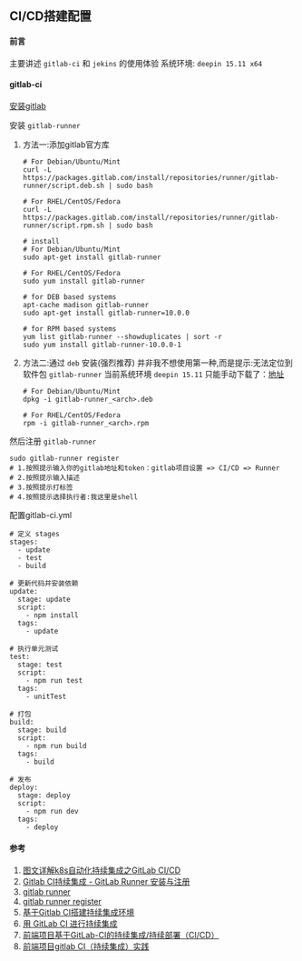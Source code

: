 ## CI/CD搭建配置

#### 前言
主要讲述 `gitlab-ci` 和 `jekins` 的使用体验
系统环境: `deepin 15.11 x64`

#### gitlab-ci
[安装gitlab](../Linux/docker安装和使用gitlab.md '安装gitlab')

安装 `gitlab-runner`
1. 方法一:添加gitlab官方库
    ```SHELL
    # For Debian/Ubuntu/Mint
    curl -L https://packages.gitlab.com/install/repositories/runner/gitlab-runner/script.deb.sh | sudo bash

    # For RHEL/CentOS/Fedora
    curl -L https://packages.gitlab.com/install/repositories/runner/gitlab-runner/script.rpm.sh | sudo bash

    # install
    # For Debian/Ubuntu/Mint
    sudo apt-get install gitlab-runner

    # For RHEL/CentOS/Fedora
    sudo yum install gitlab-runner

    # for DEB based systems
    apt-cache madison gitlab-runner
    sudo apt-get install gitlab-runner=10.0.0

    # for RPM based systems
    yum list gitlab-runner --showduplicates | sort -r
    sudo yum install gitlab-runner-10.0.0-1
    ```

1. 方法二:通过 `deb` 安装(强烈推荐)
    并非我不想使用第一种,而是提示:无法定位到软件包 `gitlab-runner`
    当前系统环境 `deepin 15.11` 
    只能手动下载了：[地址](https://gitlab-runner-downloads.s3.amazonaws.com/latest/index.html '地址')
    ```SHELL
    # For Debian/Ubuntu/Mint
    dpkg -i gitlab-runner_<arch>.deb

    # For RHEL/CentOS/Fedora
    rpm -i gitlab-runner_<arch>.rpm
    ```

然后注册 `gitlab-runner`
```SHELL
sudo gitlab-runner register
# 1.按照提示输入你的gitlab地址和token：gitlab项目设置 => CI/CD => Runner
# 2.按照提示输入描述
# 3.按照提示打标签
# 4.按照提示选择执行者:我这里是shell
```

配置gitlab-ci.yml
```SHELL
# 定义 stages
stages:
  - update
  - test
  - build

# 更新代码并安装依赖
update:
  stage: update
  script:
    - npm install
  tags:
    - update

# 执行单元测试
test:
  stage: test
  script:
    - npm run test
  tags:
    - unitTest

# 打包
build:
  stage: build
  script:
    - npm run build
  tags:
    - build

# 发布
deploy:
  stage: deploy
  script:
    - npm run dev
  tags:
    - deploy
```

#### 参考
1. [图文详解k8s自动化持续集成之GitLab CI/CD](https://www.cnblogs.com/sunsky303/p/10775126.html '图文详解k8s自动化持续集成之GitLab')
1. [Gitlab CI持续集成 - GitLab Runner 安装与注册](https://www.jianshu.com/p/fab407ddfed0 'Gitlab CI持续集成 - GitLab Runner 安装与注册')
1. [gitlab runner](https://docs.gitlab.com/runner/install/index.html 'gitlab runner')
1. [gitlab runner register](https://docs.gitlab.com/runner/register/index.html#gnulinux 'gitlab runner register')
1. [基于Gitlab CI搭建持续集成环境](https://www.jianshu.com/p/705428ca1410 '基于Gitlab CI搭建持续集成环境')
1. [用 GitLab CI 进行持续集成](https://scarletsky.github.io/2016/07/29/use-gitlab-ci-for-continuous-integration/ '用 GitLab CI 进行持续集成')
1. [前端项目基于GitLab-CI的持续集成/持续部署（CI/CD）](https://juejin.im/post/5c015f4ae51d453244120d86 '前端项目基于GitLab-CI的持续集成/持续部署（CI/CD）')
1. [前端项目gitlab CI（持续集成）实践](https://github.com/WarpPrism/Blog/issues/38 '前端项目gitlab CI（持续集成）实践')


